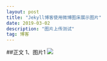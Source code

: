 ```yaml
---
layout: post
title: "Jekyll博客使用微博图床展示图片"
date: 2019-03-02
description: "图片上传测试"
tag: 博客
---   
```

##正文
1、图片1
![](https://ws1.sinaimg.cn/large/0072Lfvtly1g0omh6xvy4j30gv0u00un.jpg)
